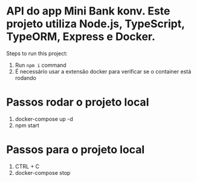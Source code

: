 # API do app Mini Bank konv. Este projeto utiliza Node.js, TypeScript, TypeORM, Express e Docker.

Steps to run this project:

1. Run `npm i` command
2. É necessário usar a extensão docker para verificar se o container está rodando

# Passos rodar o projeto local
1. docker-compose up -d
2. npm start

# Passos para o projeto local
1. CTRL + C
2. docker-compose stop

